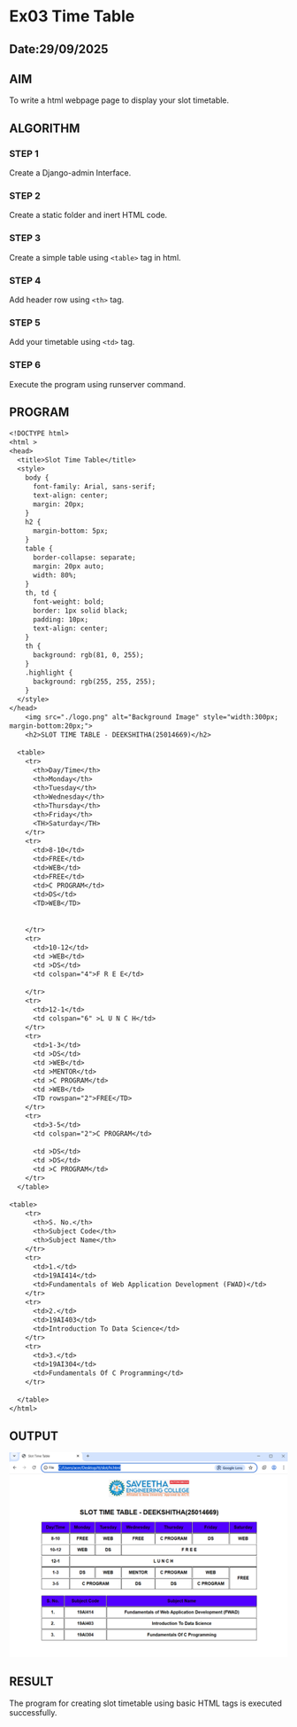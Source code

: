 # Ex03 Time Table
## Date:29/09/2025

## AIM
To write a html webpage page to display your slot timetable.

## ALGORITHM
### STEP 1
Create a Django-admin Interface.

### STEP 2
Create a static folder and inert HTML code.

### STEP 3
Create a simple table using ```<table>``` tag in html.

### STEP 4
Add header row using ```<th>``` tag.

### STEP 5
Add your timetable using ```<td>``` tag.

### STEP 6
Execute the program using runserver command.

## PROGRAM

```
<!DOCTYPE html>
<html >
<head>
  <title>Slot Time Table</title>
  <style>
    body {
      font-family: Arial, sans-serif;
      text-align: center;
      margin: 20px;
    }
    h2 {
      margin-bottom: 5px;
    }
    table {
      border-collapse: separate;
      margin: 20px auto;
      width: 80%;
    }
    th, td {
      font-weight: bold;
      border: 1px solid black;
      padding: 10px;
      text-align: center;
    }
    th {
      background: rgb(81, 0, 255);
    }
    .highlight {
      background: rgb(255, 255, 255);
    }
  </style>
</head>
    <img src="./logo.png" alt="Background Image" style="width:300px; margin-bottom:20px;">
    <h2>SLOT TIME TABLE - DEEKSHITHA(25014669)</h2>
  
  <table>
    <tr>
      <th>Day/Time</th>
      <th>Monday</th>
      <th>Tuesday</th>
      <th>Wednesday</th>
      <th>Thursday</th>
      <th>Friday</th>
      <TH>Saturday</TH>
    </tr>
    <tr>
      <td>8-10</td>
      <td>FREE</td>
      <td>WEB</td>
      <td>FREE</td>
      <td>C PROGRAM</td>
      <td>DS</td>
      <TD>WEB</TD>
       
     
    </tr>
    <tr>
      <td>10-12</td>
      <td >WEB</td>
      <td >DS</td>
      <td colspan="4">F R E E</td>
       
    </tr>
    <tr>
      <td>12-1</td>
      <td colspan="6" >L U N C H</td>
    </tr>
    <tr>
      <td>1-3</td>
      <td >DS</td>
      <td >WEB</td>
      <td >MENTOR</td>
      <td >C PROGRAM</td>
      <td >WEB</td>
      <TD rowspan="2">FREE</TD>
    </tr>
    <tr>
      <td>3-5</td>
      <td colspan="2">C PROGRAM</td>
       
      <td >DS</td>
      <td >DS</td>
      <td >C PROGRAM</td>
    </tr>
  </table>      
      
<table>
    <tr>
      <th>S. No.</th>
      <th>Subject Code</th>
      <th>Subject Name</th>
    </tr>
    <tr>
      <td>1.</td>
      <td>19AI414</td>
      <td>Fundamentals of Web Application Development (FWAD)</td>
    </tr>
    <tr>
      <td>2.</td>
      <td>19AI403</td>
      <td>Introduction To Data Science</td>
    </tr>
    <tr>
      <td>3.</td>
      <td>19AI304</td>
      <td>Fundamentals Of C Programming</td>
    </tr>
     
  </table>
</html>
```


## OUTPUT
![alt text](<Screenshot 2025-09-29 142836.png>)


## RESULT
The program for creating slot timetable using basic HTML tags is executed successfully.
